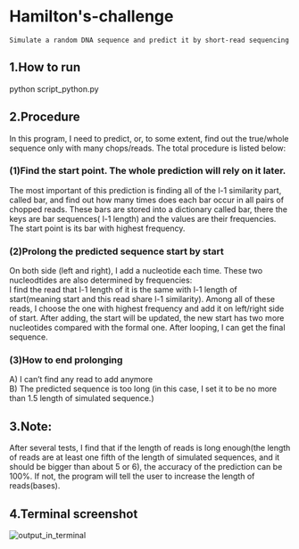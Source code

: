 # Hamilton's-challenge

`Simulate a random DNA sequence and predict it by short-read sequencing`

## 1.How to run 
python script_python.py

## 2.Procedure
In this program, I need to predict, or, to some extent, find out the true/whole sequence only with many chops/reads. The total procedure is listed below:
### (1)Find the start point. The whole prediction will rely on it later.
The most important of this prediction is finding all of the l-1 similarity part, called bar, and find out how many times does each bar occur in all pairs of chopped reads. These bars are stored into a dictionary called bar, there the keys are bar sequences( l-1 length) and the values are their frequencies.
The start point is its bar with highest frequency.
### (2)Prolong the predicted sequence start by start
On both side (left and right), I add a nucleotide each time. These two nucleodtides are also determined by frequencies:  
I find the read that l-1 length of it is the same with l-1 length of start(meaning start and this read share l-1 similarity). Among all of these reads, I choose the one with highest frequency and add it on left/right side of start. After adding, the start will be updated, the new start has two more nucleotides compared with the formal one. After looping, I can get the final sequence.
### (3)How to end prolonging
A) I can’t find any read to add anymore  
B) The predicted sequence is too long (in this case, I set it to be no more than 1.5 length of simulated sequence.)  


## 3.Note:
After several tests, I find that if the length of reads is long enough(the length of reads are at least one fifth of the length of simulated sequences, and it should be bigger than about 5 or 6), the accuracy of the prediction can be 100%. If not, the program will tell the user to increase the length of reads(bases).

## 4.Terminal screenshot
![output_in_terminal](https://user-images.githubusercontent.com/90717695/152158894-6f7a581e-6e80-4ad7-b8c5-f1d20d152ef4.png)

